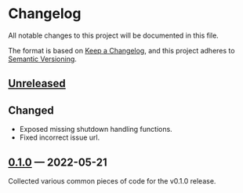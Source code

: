 # Changelog

All notable changes to this project will be documented in this file.

The format is based on [Keep a Changelog](https://keepachangelog.com/en/1.0.0/),
and this project adheres to [Semantic Versioning](https://semver.org/spec/v2.0.0.html).

<!-- Section names: Added, Changed, Deprecated, Removed, Fixed, Security -->

## [Unreleased]

## Changed

* Exposed missing shutdown handling functions.
* Fixed incorrect issue url.

## [0.1.0] — 2022-05-21

Collected various common pieces of code for the v0.1.0 release.

<!-- links to version -->

[unreleased]: https://github.com/recmo/cli-batteries/compare/v0.1.0...HEAD
[0.1.0]: https://github.com/recmo/cli-batteries/releases/tag/v0.1.0
